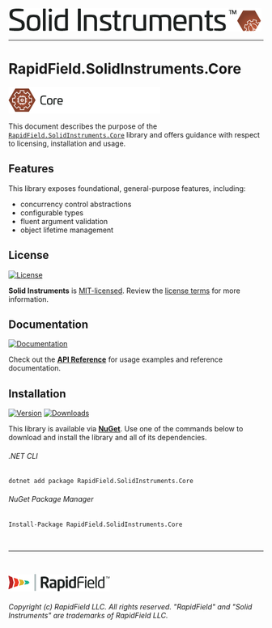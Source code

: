 <!--
Copyright (c) RapidField LLC. Licensed under the MIT License. See LICENSE.txt in the project root for license information.
-->

[![Solid Instruments logo](../../SolidInstruments.Logo.Color.Transparent.500w.png)](../../README.md)
- - -

# RapidField.SolidInstruments.Core

![Core](Label.Core.300w.png)

This document describes the purpose of the [`RapidField.SolidInstruments.Core`]() library and offers guidance with respect to licensing, installation and usage.

## Features

This library exposes foundational, general-purpose features, including:

- concurrency control abstractions
- configurable types
- fluent argument validation
- object lifetime management

## License

[![License](https://img.shields.io/github/license/rapidfield/solid-instruments?style=flat&color=lightseagreen&label=license&logo=open-access&logoColor=lightgrey)](../../LICENSE.txt)

**Solid Instruments** is [MIT-licensed](https://en.wikipedia.org/wiki/MIT_License). Review the [license terms](../../LICENSE.txt) for more information.

## Documentation

[![Documentation](https://img.shields.io/badge/documentation-website-tan?style=flat&logo=buffer&logoColor=lightgrey)](https://www.solidinstruments.com/api/RapidField.SolidInstruments.Core.html)

Check out the [**API Reference**](https://www.solidinstruments.com/api/RapidField.SolidInstruments.Core.html) for usage examples and reference documentation.

## Installation

[![Version](https://img.shields.io/nuget/vpre/RapidField.SolidInstruments.Core?style=flat&color=blue&label=version&logo=nuget&logoColor=lightgrey)](https://www.nuget.org/packages/RapidField.SolidInstruments.Core)
[![Downloads](https://img.shields.io/nuget/dt/RapidField.SolidInstruments.Core?style=flat&color=blue&logo=nuget&logoColor=lightgrey)](https://www.nuget.org/packages/RapidField.SolidInstruments.Core)

This library is available via [**NuGet**](https://docs.microsoft.com/en-us/nuget/quickstart/install-and-use-a-package-in-visual-studio). Use one of the commands below to download and install the library and all of its dependencies.

###### .NET CLI

```shell
dotnet add package RapidField.SolidInstruments.Core
```

###### NuGet Package Manager

```shell
Install-Package RapidField.SolidInstruments.Core
```

<br />

- - -

<br />

[![RapidField logo](../../RapidField.Logo.Color.Black.Transparent.200w.png)](https://www.rapidfield.com)

###### Copyright (c) RapidField LLC. All rights reserved. "RapidField" and "Solid Instruments" are trademarks of RapidField LLC.